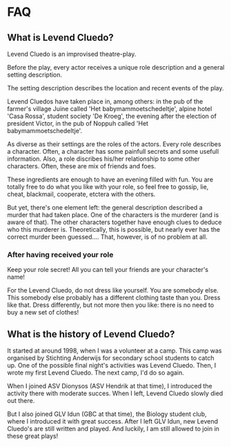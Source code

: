 # FAQ

## What is Levend Cluedo?

Levend Cluedo is an improvised theatre-play.

Before the play, every actor receives a unique role description and a general setting description.

The setting description describes the location and recent events of the play.

Levend Cluedos have taken place in, among others: in the pub of the farmer's village Juine called 'Het babymammoetschedeltje', alpine hotel 'Casa Rossa', student society 'De Kroeg', the evening after the election of president Victor, in the pub of Noppuh called 'Het babymammoetschedeltje'.

As diverse as their settings are the roles of the actors. Every role describes a character. Often, a character has some painfull secrets and some usefull information. Also, a role discribes his/her relationship to some other characters. Often, these are mix of friends and foes.

These ingredients are enough to have an evening filled with fun. You are totally free to do what you like with your role, so feel free to gossip, lie, cheat, blackmail, cooperate, etctera with the others.

But yet, there's one element left: the general description described a murder that had taken place. One of the characters is the murderer (and is aware of that). The other characters together have enough clues to deduce who this murderer is. Theoretically, this is possible, but nearly ever has the correct murder been guessed.... That, however, is of no problem at all.

### After having received your role

Keep your role secret! All you can tell your friends are your character's name!

For the Levend Cluedo, do not dress like yourself. You are somebody else. This somebody else probably has a different clothing taste than you. Dress like that. Dress differently, but not more then you like: there is no need to buy a new set of clothes!

## What is the history of Levend Cluedo?

It started at around 1998, when I was a volunteer at a camp. This camp was organised by Stichting Anderwijs for secondary school students to catch up. One of the possible final night's activities was Levend Cluedo. Then, I wrote my first Levend Cluedo. The next camp, I'd do so again.

When I joined ASV Dionysos (ASV Hendrik at that time), I introduced the activity there with moderate succes. When I left, Levend Cluedo slowly died out there.

But I also joined GLV Idun (GBC at that time), the Biology student club, where I introduced it with great success. After I left GLV Idun, new Levend Cluedo's are still written and played. And luckily, I am still allowed to join in these great plays!

